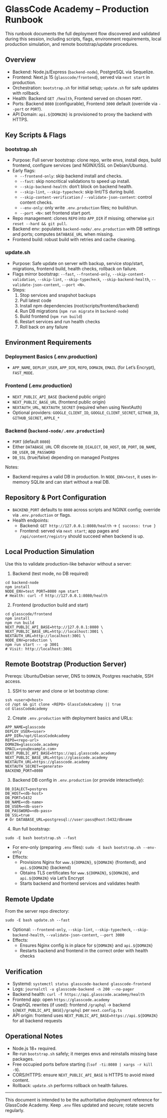 # GlassCode Academy – Production Runbook

This runbook documents the full deployment flow discovered and validated during this session, including scripts, flags, environment requirements, local production simulation, and remote bootstrap/update procedures.

## Overview
- Backend: Node.js/Express (`backend-node`), PostgreSQL via Sequelize.
- Frontend: Next.js 15 (`glasscode/frontend`), served via `next start` in production.
- Orchestration: `bootstrap.sh` for initial setup; `update.sh` for safe updates with rollback.
- Health: Backend `GET /health`, Frontend served on chosen `PORT`.
- Ports: Backend `8080` (configurable), Frontend `3000` default (override via `--port` or `PORT`).
- API Domain: `api.${DOMAIN}` is provisioned to proxy the backend with HTTPS.

## Key Scripts & Flags

### bootstrap.sh
- Purpose: Full server bootstrap: clone repo, write envs, install deps, build frontend, configure services (and NGINX/SSL on Debian/Ubuntu).
- Early flags:
  - `--frontend-only`: skip backend install and checks.
  - `--fast`: skip noncritical validations to speed up install.
  - `--skip-backend-health`: don’t block on backend health.
  - `--skip-lint`, `--skip-typecheck`: skip lint/TS during build.
  - `--skip-content-verification` / `--validate-json-content`: control content checks.
  - `--env-only`: only write `.env.production` files; no build/run.
  - `--port <N>`: set frontend start port.
- Repo management: clones `REPO` into `APP_DIR` if missing; otherwise `git reset --hard && git pull`.
- Backend env: populates `backend-node/.env.production` with DB settings and ports; computes `DATABASE_URL` when missing.
- Frontend build: robust build with retries and cache cleaning.

### update.sh
- Purpose: Safe update on server with backup, service stop/start, migrations, frontend build, health checks, rollback on failure.
- Flags mirror bootstrap: `--fast`, `--frontend-only`, `--skip-content-validation`, `--skip-lint`, `--skip-typecheck`, `--skip-backend-health`, `--validate-json-content`, `--port <N>`.
- Steps:
  1) Stop services and snapshot backups
  2) Pull latest code
  3) Install npm dependencies (root/scripts/frontend/backend)
  4) Run DB migrations (`npm run migrate` in `backend-node`)
  5) Build frontend (`npm run build`)
  6) Restart services and run health checks
  7) Roll back on any failure

## Environment Requirements

### Deployment Basics (.env.production)
- `APP_NAME`, `DEPLOY_USER`, `APP_DIR`, `REPO`, `DOMAIN`, `EMAIL` (for Let’s Encrypt), `FAST_MODE`.

### Frontend (.env.production)
- `NEXT_PUBLIC_API_BASE` (backend public origin)
- `NEXT_PUBLIC_BASE_URL` (frontend public origin)
- `NEXTAUTH_URL`, `NEXTAUTH_SECRET` (required when using NextAuth)
- Optional providers: `GOOGLE_CLIENT_ID`, `GOOGLE_CLIENT_SECRET`, `GITHUB_ID`, `GITHUB_SECRET`, `APPLE_*`

### Backend (`backend-node/.env.production`)
- `PORT` (default `8080`)
- Either `DATABASE_URL` OR discrete `DB_DIALECT`, `DB_HOST`, `DB_PORT`, `DB_NAME`, `DB_USER`, `DB_PASSWORD`
- `DB_SSL` (true/false) depending on managed Postgres

Notes:
- Backend requires a valid DB in production. In `NODE_ENV=test`, it uses in-memory SQLite and can start without a real DB.

## Repository & Port Configuration
- `BACKEND_PORT` defaults to `8080` across scripts and NGINX config; override via `.env.production` or flags.
- Health endpoints:
  - Backend: `GET http://127.0.0.1:8080/health` → `{ success: true }`
  - Frontend: served via `next start`; app pages and `/api/content/registry` should succeed when backend is up.

## Local Production Simulation
Use this to validate production-like behavior without a server:

1) Backend (test mode, no DB required)
```
cd backend-node
npm install
NODE_ENV=test PORT=8080 npm start
# Health: curl -f http://127.0.0.1:8080/health
```

2) Frontend (production build and start)
```
cd glasscode/frontend
npm install
npm run build
NEXT_PUBLIC_API_BASE=http://127.0.0.1:8080 \
NEXT_PUBLIC_BASE_URL=http://localhost:3001 \
NEXTAUTH_URL=http://localhost:3001 \
NODE_ENV=production \
npm run start -- -p 3001
# Visit: http://localhost:3001
```

## Remote Bootstrap (Production Server)
Prereqs: Ubuntu/Debian server, DNS to `DOMAIN`, Postgres reachable, SSH access.

1) SSH to server and clone or let bootstrap clone:
```
ssh <user>@<host>
cd /opt && git clone <REPO> GlassCodeAcademy || true
cd GlassCodeAcademy
```

2) Create `.env.production` with deployment basics and URLs:
```
APP_NAME=glasscode
DEPLOY_USER=<user>
APP_DIR=/opt/GlassCodeAcademy
REPO=<repo-url>
DOMAIN=glasscode.academy
EMAIL=<you@example.com>
NEXT_PUBLIC_API_BASE=https://api.glasscode.academy
NEXT_PUBLIC_BASE_URL=https://glasscode.academy
NEXTAUTH_URL=https://glasscode.academy
NEXTAUTH_SECRET=<generate>
BACKEND_PORT=8080
```

3) Backend DB config in `.env.production` (or provide interactively):
```
DB_DIALECT=postgres
DB_HOST=<db-host>
DB_PORT=5432
DB_NAME=<db-name>
DB_USER=<db-user>
DB_PASSWORD=<db-pass>
DB_SSL=true
# Or DATABASE_URL=postgresql://user:pass@host:5432/dbname
```

4) Run full bootstrap:
```
sudo -E bash bootstrap.sh --fast
```
- For env-only (preparing `.env` files): `sudo -E bash bootstrap.sh --env-only`
- Effects:
  - Provisions Nginx for `www.${DOMAIN}`, `${DOMAIN}` (frontend), and `api.${DOMAIN}` (backend)
  - Obtains TLS certificates for `www.${DOMAIN}`, `${DOMAIN}`, and `api.${DOMAIN}` via Let’s Encrypt
  - Starts backend and frontend services and validates health

## Remote Update
From the server repo directory:
```
sudo -E bash update.sh --fast
```
- Optional: `--frontend-only`, `--skip-lint`, `--skip-typecheck`, `--skip-backend-health`, `--validate-json-content`, `--port 3000`
- Effects:
  - Ensures Nginx config is in place for `${DOMAIN}` and `api.${DOMAIN}`
  - Restarts backend and frontend in the correct order with health checks

## Verification
- Systemd: `systemctl status glasscode-backend glasscode-frontend`
- Logs: `journalctl -u glasscode-backend -n 200 --no-pager`
- Backend health: `curl -f https://api.glasscode.academy/health`
- Frontend app: open `https://glasscode.academy`
- GraphQL rewrites (if used): frontend `/graphql` → backend `${NEXT_PUBLIC_API_BASE}/graphql` per `next.config.ts`
 - API origin: frontend uses `NEXT_PUBLIC_API_BASE=https://api.${DOMAIN}` for all backend requests

## Operational Notes
- Node.js 18+ required.
- Re-run `bootstrap.sh` safely; it merges envs and reinstalls missing base packages.
- Free occupied ports before starting (`lsof -ti:8080 | xargs -r kill -9`).
- CORS/HTTPS: ensure `NEXT_PUBLIC_API_BASE` is HTTPS to avoid mixed content.
- Rollback: `update.sh` performs rollback on health failures.

---
This document is intended to be the authoritative deployment reference for GlassCode Academy. Keep `.env` files updated and secure; rotate secrets regularly.